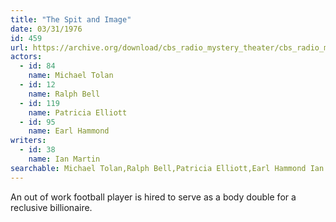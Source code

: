 ```yaml
---
title: "The Spit and Image"
date: 03/31/1976
id: 459
url: https://archive.org/download/cbs_radio_mystery_theater/cbs_radio_mystery_theater-0451-0500.zip/cbs_radio_mystery_theater-0451-0500%2Fcbsrmt_0459_the_spit_and_image.mp3
actors:  
  - id: 84
    name: Michael Tolan  
  - id: 12
    name: Ralph Bell  
  - id: 119
    name: Patricia Elliott  
  - id: 95
    name: Earl Hammond
writers:  
  - id: 38
    name: Ian Martin
searchable: Michael Tolan,Ralph Bell,Patricia Elliott,Earl Hammond Ian Martin
---
```

An out of work football player is hired to serve as a body double for a reclusive billionaire.